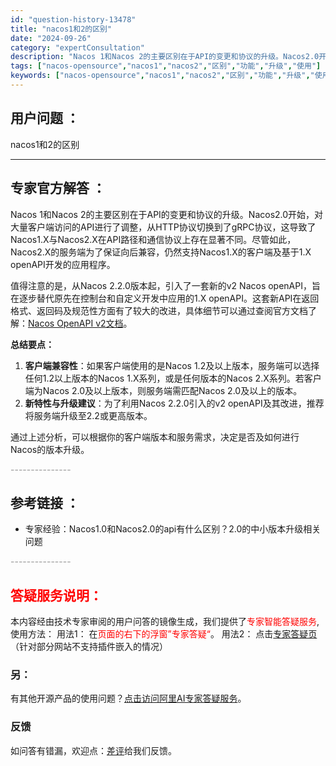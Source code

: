 ```yaml
---
id: "question-history-13478"
title: "nacos1和2的区别"
date: "2024-09-26"
category: "expertConsultation"
description: "Nacos 1和Nacos 2的主要区别在于API的变更和协议的升级。Nacos2.0开始，对大量客户端访问的API进行了调整，从HTTP协议切换到了gRPC协议，这导致了Nacos1.X与Nacos2.X在API路径和通信协议上存在显著不同。尽管如此，Nacos2.X的服务端为了保证向后兼容，仍然"
tags: ["nacos-opensource","nacos1","nacos2","区别","功能","升级","使用"]
keywords: ["nacos-opensource","nacos1","nacos2","区别","功能","升级","使用"]
---
```


## 用户问题 ： 
 nacos1和2的区别  

---------------
## 专家官方解答 ：

Nacos 1和Nacos 2的主要区别在于API的变更和协议的升级。Nacos2.0开始，对大量客户端访问的API进行了调整，从HTTP协议切换到了gRPC协议，这导致了Nacos1.X与Nacos2.X在API路径和通信协议上存在显著不同。尽管如此，Nacos2.X的服务端为了保证向后兼容，仍然支持Nacos1.X的客户端及基于1.X openAPI开发的应用程序。

值得注意的是，从Nacos 2.2.0版本起，引入了一套新的v2 Nacos openAPI，旨在逐步替代原先在控制台和自定义开发中应用的1.X openAPI。这套新API在返回格式、返回码及规范性方面有了较大的改进，具体细节可以通过查阅官方文档了解：[Nacos OpenAPI v2文档](https://nacos.io/docs/latest/guide/user/open-api/)。

**总结要点：**
1. **客户端兼容性**：如果客户端使用的是Nacos 1.2及以上版本，服务端可以选择任何1.2以上版本的Nacos 1.X系列，或是任何版本的Nacos 2.X系列。若客户端为Nacos 2.0及以上版本，则服务端需匹配Nacos 2.0及以上的版本。
2. **新特性与升级建议**：为了利用Nacos 2.2.0引入的v2 openAPI及其改进，推荐将服务端升级至2.2或更高版本。

通过上述分析，可以根据你的客户端版本和服务需求，决定是否及如何进行Nacos的版本升级。


<font color="#949494">---------------</font> 


## 参考链接 ：

* 专家经验：Nacos1.0和Nacos2.0的api有什么区别？2.0的中小版本升级相关问题 


 <font color="#949494">---------------</font> 
 


## <font color="#FF0000">答疑服务说明：</font> 

本内容经由技术专家审阅的用户问答的镜像生成，我们提供了<font color="#FF0000">专家智能答疑服务</font>,使用方法：
用法1： 在<font color="#FF0000">页面的右下的浮窗”专家答疑“</font>。
用法2： 点击[专家答疑页](https://answer.opensource.alibaba.com/docs/intro)（针对部分网站不支持插件嵌入的情况）
### 另：


有其他开源产品的使用问题？[点击访问阿里AI专家答疑服务](https://answer.opensource.alibaba.com/docs/intro)。
### 反馈
如问答有错漏，欢迎点：[差评](https://ai.nacos.io/user/feedbackByEnhancerGradePOJOID?enhancerGradePOJOId=13903)给我们反馈。
